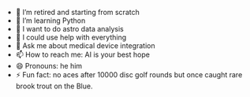 - 🔭 I’m retired and starting from scratch
- 🌱 I’m learning Python
- 👯 I want to do astro data analysis
- 🤔 I could use help with everything
- 💬 Ask me about medical device integration
- 📫 How to reach me: AI is your best hope
- 😄 Pronouns: he him 
- ⚡ Fun fact: no aces after 10000 disc golf rounds but once caught rare brook trout on the Blue.
